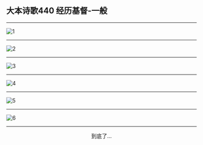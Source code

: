 
## 大本诗歌440 经历基督-一般
        
<div id="aplayer0"></div>

---

<img alt="1" data-original="https://cdn.jsdelivr.net/gh/k34869/shi/data/d0440/1">

---

<img alt="2" data-original="https://cdn.jsdelivr.net/gh/k34869/shi/data/d0440/2">

---

<img alt="3" data-original="https://cdn.jsdelivr.net/gh/k34869/shi/data/d0440/3">

---

<img alt="4" data-original="https://cdn.jsdelivr.net/gh/k34869/shi/data/d0440/4">

---

<img alt="5" data-original="https://cdn.jsdelivr.net/gh/k34869/shi/data/d0440/5">

---

<img alt="6" data-original="https://cdn.jsdelivr.net/gh/k34869/shi/data/d0440/6">

---

<p style="text-align: center">到底了...</p>

<script src="/js/dist-view.js"></script>

<script>
MAIN.id = 'd0440';
        
const ap0 = new APlayer({
    container: document.getElementById('aplayer0'),
    volume: 1,
    loop: 'none',
    preload: 'none',
    audio: [{
        name: '大本诗歌440.mp3',
        artist: '大本诗歌',
        url: 'https://res.wx.qq.com/voice/getvoice?mediaid=MzI0NTk3MDM5M18yMjQ3NDkyOTc3',
        cover: '/favicon'
    }]
});
</script>
